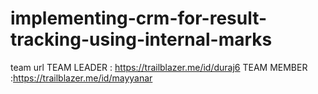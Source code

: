 # implementing-crm-for-result-tracking-using-internal-marks  
team url
TEAM LEADER : https://trailblazer.me/id/duraj6
TEAM MEMBER :https://trailblazer.me/id/mayyanar
